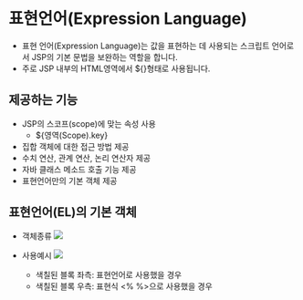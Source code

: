 # 표현언어(Expression Language)
  
  - 표현 언어(Expression Language)는 값을 표현하는 데 사용되는 스크립트 언어로서 JSP의 기본 문법을 보완하는 역할을 합니다.
  - 주로 JSP 내부의 HTML영역에서 ${}형태로 사용됩니다.

## 제공하는 기능 

  - JSP의 스코프(scope)에 맞는 속성 사용
    - ${영역(Scope).key}
  - 집합 객체에 대한 접근 방법 제공
  - 수치 연산, 관계 연산, 논리 연산자 제공
  - 자바 클래스 메소드 호출 기능 제공
  - 표현언어만의 기본 객체 제공

## 표현언어(EL)의 기본 객체
  
  - 객체종류
  ![](https://cphinf.pstatic.net/mooc/20180130_153/1517281495386qOuqH_PNG/2_6_1__.PNG)

  - 사용예시
  ![](https://cphinf.pstatic.net/mooc/20180130_68/1517282068498tAlQM_PNG/2_6_1____.PNG)
  
    - 색칠된 블록 좌측: 표현언어로 사용했을 경우
    - 색칠된 블록 우측: 표현식 <% %>으로 사용했을 경우
